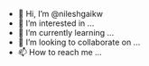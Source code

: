 - 👋 Hi, I’m @nileshgaikw
- 👀 I’m interested in ...
- 🌱 I’m currently learning ...
- 💞️ I’m looking to collaborate on ...
- 📫 How to reach me ...

<!---
nileshgaikw/nileshgaikw is a ✨ special ✨ repository because its `README.md` (this file) appears on your GitHub profile.
You can click the Preview link to take a look at your changes.
--->
